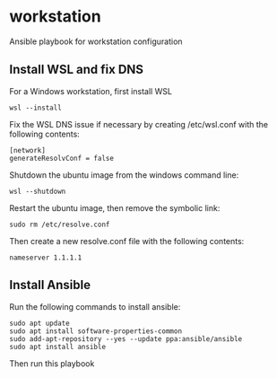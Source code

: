 # workstation
Ansible playbook for workstation configuration

## Install WSL and fix DNS
For a Windows workstation, first install WSL

```
wsl --install
```

Fix the WSL DNS issue if necessary by creating /etc/wsl.conf with the following contents:

```
[network]
generateResolvConf = false
```

Shutdown the ubuntu image from the windows command line:

```
wsl --shutdown
```

Restart the ubuntu image, then remove the symbolic link:
```
sudo rm /etc/resolve.conf
```

Then create a new resolve.conf file with the following contents:
```
nameserver 1.1.1.1
```

## Install Ansible
Run the following commands to install ansible:

```
sudo apt update
sudo apt install software-properties-common
sudo add-apt-repository --yes --update ppa:ansible/ansible
sudo apt install ansible
```

Then run this playbook
